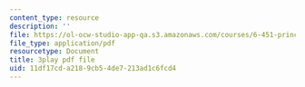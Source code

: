 ```yaml
---
content_type: resource
description: ''
file: https://ol-ocw-studio-app-qa.s3.amazonaws.com/courses/6-451-principles-of-digital-communication-ii-spring-2005/11df17cda2189cb54de7213ad1c6fcd4_4HtXKIbiOvI.pdf
file_type: application/pdf
resourcetype: Document
title: 3play pdf file
uid: 11df17cd-a218-9cb5-4de7-213ad1c6fcd4
---
```

